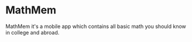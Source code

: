 # MathMem
MathMem it's a mobile app which contains all basic math you should know in college and abroad.
